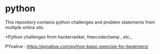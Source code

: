 # python

This repository contains python challenges and problem statements from multiple online sits.

*Python challenges from hackerranker, freecodechamp , etc.,

PYnative : https://pynative.com/python-basic-exercise-for-beginners/



